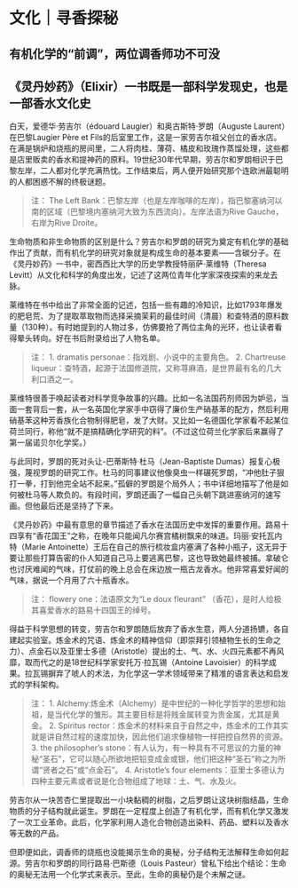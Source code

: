 # 文化｜寻香探秘

## 有机化学的“前调”，两位调香师功不可没

## 《灵丹妙药》（Elixir）一书既是一部科学发现史，也是一部香水文化史

白天，爱德华·劳吉尔（édouard Laugier）和奥古斯特·罗朗（Auguste Laurent）在巴黎Laugier Père et Fils的后室里工作，这是一家劳吉尔祖父创立的香水店。在满是锅炉和烧瓶的房间里，二人将肉桂、薄荷、橘皮和玫瑰作蒸馏处理，这些都是店里贩卖的香水和提神药的原料。19世纪30年代早期，劳吉尔和罗朗相识于巴黎左岸，二人都对化学充满热忱。工作结束后，两人便开始研究那个连欧洲最聪明的人都困惑不解的终极谜题。

> 注：
The Left Bank：巴黎左岸（也是左岸咖啡的左岸），指巴黎塞纳河以南的区域（巴黎境内塞纳河大致为东西流向）。左岸法语为Rive Gauche，右岸为Rive Droite。

生命物质和非生命物质的区别是什么？劳吉尔和罗朗的研究为奠定有机化学的基础作出了贡献，而有机化学的研究对象就是构成生命的基本要素——含碳分子。在《灵丹妙药》一书中，密西西比大学的历史学教授特丽萨·莱维特（Theresa Levitt）从文化和科学的角度出发，记述了这两位青年化学家深夜探索的来龙去脉。

莱维特在书中给出了非常全面的记述，包括一些有趣的冷知识，比如1793年爆发的肥皂荒、为了提取萃取物而选择采摘茉莉的最佳时间（清晨）和查特酒的原料数量（130种）。有时她提到的人物过多，仿佛要抢了两位主角的光环，也让读者看得晕头转向。好在书后附录给出了人物名单。

> 注：
    1. dramatis personae：指戏剧、小说中的主要角色。
    2. Chartreuse liqueur：查特酒，起源于法国修道院，又称荨麻酒，是世界最有名的几大利口酒之一。

莱维特很善于唤起读者对科学竞争故事的兴趣。比如一名法国药剂师因为妒忌，当面一套背后一套，从一名英国化学家手中窃得了廉价生产硝基苯的配方，然后利用硝基苯这种芳香族化合物制得肥皂，发了大财。又比如一名德国化学家看不起某位荷兰同行，称他“就不是搞精确化学研究的料”。（不过这位荷兰化学家后来赢得了第一届诺贝尔化学奖。）

与此同时，罗朗的死对头让-巴蒂斯特·杜马（Jean-Baptiste Dumas）报复心极强，蔑视罗朗的研究工作。杜马的同事建议他像臭虫一样碾死罗朗，“冲他肚子狠打一拳，打到他完全站不起来。”孤僻的罗朗是个局外人；书中详细地描写了他是如何被杜马等人欺负的。有段时间，罗朗还画了一幅自己头朝下跳进塞纳河的速写画。但他最后还是坚持了下来。

《灵丹妙药》中最有意思的章节描述了香水在法国历史中发挥的重要作用。路易十四享有“香花国王”之称，在晚年只能闻凡尔赛宫橘树飘来的味道。玛丽‧安托瓦内特（Marie Antoinette）王后在自己的旅行梳妆盒内塞满了各种小瓶子，这无异于要让那些打算告密的仆人知道自己马上要逃离巴黎，这也导致她最终被捕。拿破仑也讨厌难闻的气味，打仗前的晚上总会在床边放一瓶古龙香水。他非常喜爱好闻的气味，据说一个月用了六十瓶香水。

> 注：
flowery one：法语原文为“Le doux fleurant” （香花），是时人给极其喜爱香水的路易十四国王的绰号。

得益于科学思想的转变，劳吉尔和罗朗随后放弃了香水生意，两人分道扬镳，各自建起实验室。炼金术的咒语、炼金术的精神信仰（即崇拜引领植物生长的生命之力）、点金石以及亚里士多德（Aristotle）提出的土、气、水、火四元素都不再风靡，取而代之的是18世纪科学家安托万·拉瓦锡（Antoine Lavoisier）的科学成果。拉瓦锡摒弃了唬人的术法，为化学这一学术领域带来了精准的语言表达和启发式的学科架构。

> 注：
    1. Alchemy:炼金术（Alchemy）是中世纪的一种化学哲学的思想和始祖，是当代化学的雏形。其主要目标是将贱金属转变为贵金属，尤其是黄金。
    2. Spiritus rector：炼金术的材料来自于自然之中，炼金术的工作其实就是讲自然过程的速度加快，因此他们追求像植物一样把控自然界的资源。
    3. the philosopher’s stone：有人认为，有一种具有不可思议的力量的神秘“圣石”，它可以随心所欲地把铅变成金或银，他们把这种“圣石”称之为所谓“贤者之石”或“点金石”。
    4. Aristotle’s four elements：亚里士多德认为四种主要元素或者说是化合物组成了地球：土、气、水及火。

劳吉尔从一块苦杏仁里提取出一小块黏稠的树脂，之后罗朗让这块树脂结晶，生命物质的分子结构就此诞生。罗朗在一定程度上创造了有机化学，而有机化学又激发了一次工业革命。此后，化学家利用人造化合物创造出染料、药品、塑料以及香水等无数的产品。

但即便如此，调香师的烧瓶也没能揭示生命的奥秘，分子结构无法解释生命如何起源。劳吉尔和罗朗的同行路易·巴斯德（Louis Pasteur）曾私下给出个结论：生命的奥秘无法用一个化学式来表示。至此，生命的奥秘仍是个未解之谜。